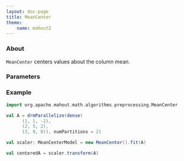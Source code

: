 ```yaml
---
layout: doc-page
title: MeanCenter
theme:
    name: mahout2
---
```


### About

`MeanCenter` centers values about the column mean. 

### Parameters

### Example

```scala
import org.apache.mahout.math.algorithms.preprocessing.MeanCenter

val A = drmParallelize(dense(
      (1, 1, -2),
      (2, 5, 2),
      (3, 9, 0)), numPartitions = 2)

val scaler: MeanCenterModel = new MeanCenter().fit(A)

val centeredA = scaler.transform(A)
```




